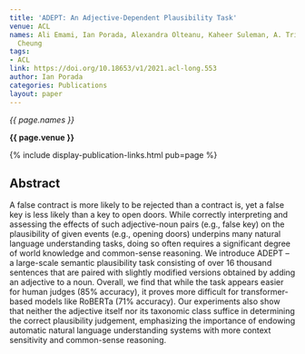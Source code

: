 ```yaml
---
title: 'ADEPT: An Adjective-Dependent Plausibility Task'
venue: ACL
names: Ali Emami, Ian Porada, Alexandra Olteanu, Kaheer Suleman, A. Trischler, J.
  Cheung
tags:
- ACL
link: https://doi.org/10.18653/v1/2021.acl-long.553
author: Ian Porada
categories: Publications
layout: paper
---
```


*{{ page.names }}*

**{{ page.venue }}**

{% include display-publication-links.html pub=page %}

## Abstract

A false contract is more likely to be rejected than a contract is, yet a false key is less likely than a key to open doors. While correctly interpreting and assessing the effects of such adjective-noun pairs (e.g., false key) on the plausibility of given events (e.g., opening doors) underpins many natural language understanding tasks, doing so often requires a significant degree of world knowledge and common-sense reasoning. We introduce ADEPT – a large-scale semantic plausibility task consisting of over 16 thousand sentences that are paired with slightly modified versions obtained by adding an adjective to a noun. Overall, we find that while the task appears easier for human judges (85% accuracy), it proves more difficult for transformer-based models like RoBERTa (71% accuracy). Our experiments also show that neither the adjective itself nor its taxonomic class suffice in determining the correct plausibility judgement, emphasizing the importance of endowing automatic natural language understanding systems with more context sensitivity and common-sense reasoning.